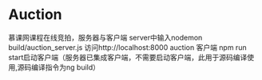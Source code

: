 # Auction
慕课网课程在线竞拍，服务器与客户端
server中输入nodemon build/auction_server.js  访问http://localhost:8000
auction 客户端 npm run start启动客户端（服务器已集成客户端，不需要启动客户端，此用于源码编译使用,源码编译指令为ng build）
